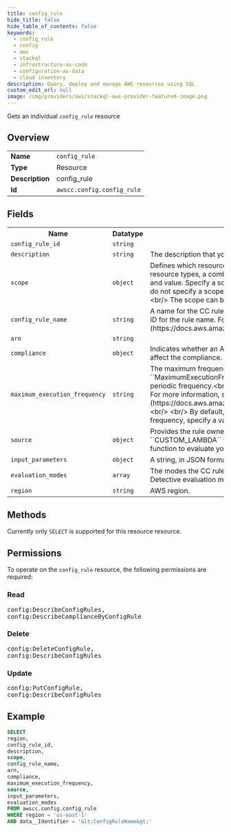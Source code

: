 ```yaml
---
title: config_rule
hide_title: false
hide_table_of_contents: false
keywords:
  - config_rule
  - config
  - aws
  - stackql
  - infrastructure-as-code
  - configuration-as-data
  - cloud inventory
description: Query, deploy and manage AWS resources using SQL
custom_edit_url: null
image: /img/providers/aws/stackql-aws-provider-featured-image.png
---
```

Gets an individual <code>config_rule</code> resource

## Overview
<table><tbody>
<tr><td><b>Name</b></td><td><code>config_rule</code></td></tr>
<tr><td><b>Type</b></td><td>Resource</td></tr>
<tr><td><b>Description</b></td><td>config_rule</td></tr>
<tr><td><b>Id</b></td><td><code>awscc.config.config_rule</code></td></tr>
</tbody></table>

## Fields
<table><tbody>
<tr><th>Name</th><th>Datatype</th><th>Description</th></tr>
<tr><td><code>config_rule_id</code></td><td><code>string</code></td><td></td></tr>
<tr><td><code>description</code></td><td><code>string</code></td><td>The description that you provide for the CC rule.</td></tr>
<tr><td><code>scope</code></td><td><code>object</code></td><td>Defines which resources can trigger an evaluation for the rule. The scope can include one or more resource types, a combination of one resource type and one resource ID, or a combination of a tag key and value. Specify a scope to constrain the resources that can trigger an evaluation for the rule. If you do not specify a scope, evaluations are triggered when any resource in the recording group changes.&lt;br&#x2F;&gt;  The scope can be empty.</td></tr>
<tr><td><code>config_rule_name</code></td><td><code>string</code></td><td>A name for the CC rule. If you don't specify a name, CFN generates a unique physical ID and uses that ID for the rule name. For more information, see &#91;Name Type&#93;(https:&#x2F;&#x2F;docs.aws.amazon.com&#x2F;AWSCloudFormation&#x2F;latest&#x2F;UserGuide&#x2F;aws-properties-name.html).</td></tr>
<tr><td><code>arn</code></td><td><code>string</code></td><td></td></tr>
<tr><td><code>compliance</code></td><td><code>object</code></td><td>Indicates whether an AWS resource or CC rule is compliant and provides the number of contributors that affect the compliance.</td></tr>
<tr><td><code>maximum_execution_frequency</code></td><td><code>string</code></td><td>The maximum frequency with which CC runs evaluations for a rule. You can specify a value for ``MaximumExecutionFrequency`` when:&lt;br&#x2F;&gt;  +  You are using an AWS managed rule that is triggered at a periodic frequency.&lt;br&#x2F;&gt;  +  Your custom rule is triggered when CC delivers the configuration snapshot. For more information, see &#91;ConfigSnapshotDeliveryProperties&#93;(https:&#x2F;&#x2F;docs.aws.amazon.com&#x2F;config&#x2F;latest&#x2F;APIReference&#x2F;API_ConfigSnapshotDeliveryProperties.html).&lt;br&#x2F;&gt;  &lt;br&#x2F;&gt;  By default, rules with a periodic trigger are evaluated every 24 hours. To change the frequency, specify a valid value for the ``MaximumExecutionFrequency`` parameter.</td></tr>
<tr><td><code>source</code></td><td><code>object</code></td><td>Provides the rule owner (```` for managed rules, ``CUSTOM_POLICY`` for Custom Policy rules, and ``CUSTOM_LAMBDA`` for Custom Lambda rules), the rule identifier, and the notifications that cause the function to evaluate your AWS resources.</td></tr>
<tr><td><code>input_parameters</code></td><td><code>object</code></td><td>A string, in JSON format, that is passed to the CC rule Lambda function.</td></tr>
<tr><td><code>evaluation_modes</code></td><td><code>array</code></td><td>The modes the CC rule can be evaluated in. The valid values are distinct objects. By default, the value is Detective evaluation mode only.</td></tr>
<tr><td><code>region</code></td><td><code>string</code></td><td>AWS region.</td></tr>

</tbody></table>

## Methods
Currently only <code>SELECT</code> is supported for this resource resource.

## Permissions

To operate on the <code>config_rule</code> resource, the following permissions are required:

### Read
<pre>
config:DescribeConfigRules,
config:DescribeComplianceByConfigRule</pre>

### Delete
<pre>
config:DeleteConfigRule,
config:DescribeConfigRules</pre>

### Update
<pre>
config:PutConfigRule,
config:DescribeConfigRules</pre>


## Example
```sql
SELECT
region,
config_rule_id,
description,
scope,
config_rule_name,
arn,
compliance,
maximum_execution_frequency,
source,
input_parameters,
evaluation_modes
FROM awscc.config.config_rule
WHERE region = 'us-east-1'
AND data__Identifier = '&lt;ConfigRuleName&gt;'
```
